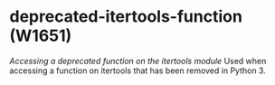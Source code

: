 # deprecated-itertools-function (W1651)
*Accessing a deprecated function on the itertools module* Used when
accessing a function on itertools that has been removed in Python 3.

